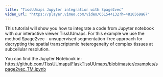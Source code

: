 ```yaml
---
title: "TissUUmaps Jupyter integration with Spage2vec"
video_url: "https://player.vimeo.com/video/651544132?h=4810569a67"
---
```


This tutorial will show you how to integrate a code from Jupyter notebook with our interactive viewer TissUUmaps. For this example we use the method Spage2vec - unsupervised segmentation-free approach for decrypting the spatial transcriptomic heterogeneity of complex tissues at subcellular resolution.

You can find the Jupyter Notebook in: <a href="https://github.com/TissUUmaps/FlaskTissUUmaps/blob/master/examples/spage2vec_TM.ipynb"> https://github.com/TissUUmaps/FlaskTissUUmaps/blob/master/examples/spage2vec_TM.ipynb